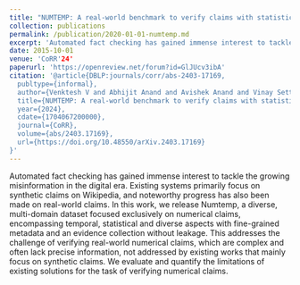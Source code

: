 ```yaml
---
title: "NUMTEMP: A real-world benchmark to verify claims with statistical and temporal expressions"
collection: publications
permalink: /publication/2020-01-01-numtemp.md
excerpt: 'Automated fact checking has gained immense interest to tackle the growing misinformation in the digital era. Existing systems primarily focus on synthetic claims on Wikipedia, and noteworthy progress has also been made on real-world claims. In this work, we release Numtemp, a diverse, multi-domain dataset focused exclusively on numerical claims, encompassing temporal, statistical and diverse aspects with fine-grained metadata and an evidence collection without leakage. This addresses the challenge of verifying real-world numerical claims, which are complex and often lack precise information, not addressed by existing works that mainly focus on synthetic claims. We evaluate and quantify the limitations of existing solutions for the task of verifying numerical claims.'
date: 2015-10-01
venue: 'CoRR'24'
paperurl: 'https://openreview.net/forum?id=GlJUcv3ibA'
citation: '@article{DBLP:journals/corr/abs-2403-17169,
  publtype={informal},
  author={Venktesh V and Abhijit Anand and Avishek Anand and Vinay Setty},
  title={NUMTEMP: A real-world benchmark to verify claims with statistical and temporal expressions},
  year={2024},
  cdate={1704067200000},
  journal={CoRR},
  volume={abs/2403.17169},
  url={https://doi.org/10.48550/arXiv.2403.17169}
}'
---
```


Automated fact checking has gained immense interest to tackle the growing misinformation in the digital era. Existing systems primarily focus on synthetic claims on Wikipedia, and noteworthy progress has also been made on real-world claims. In this work, we release Numtemp, a diverse, multi-domain dataset focused exclusively on numerical claims, encompassing temporal, statistical and diverse aspects with fine-grained metadata and an evidence collection without leakage. This addresses the challenge of verifying real-world numerical claims, which are complex and often lack precise information, not addressed by existing works that mainly focus on synthetic claims. We evaluate and quantify the limitations of existing solutions for the task of verifying numerical claims.
